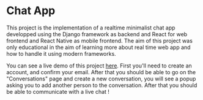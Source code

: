 # Chat App
This project is the implementation of a realtime minimalist chat app developped using the Django framework as backend and React for web frontend and React Native as mobile frontend. 
The aim of this project was only educational in the aim of learning more about real time web app and how to handle it using modern frameworks. 

You can see a live demo of this project [here](https://playground-url.xyz). First you'll need to create an account, and confirm your email. After that you should be able to go on the "Conversations" page and create a new conversation, you will see a popup asking you to add another person to the conversation. After that you should be able to communicate with a live chat ! 

